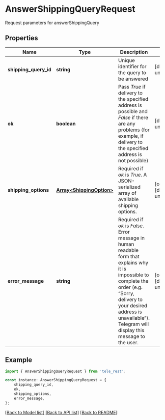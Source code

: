 # AnswerShippingQueryRequest

Request parameters for answerShippingQuery

## Properties

Name | Type | Description | Notes
------------ | ------------- | ------------- | -------------
**shipping_query_id** | **string** | Unique identifier for the query to be answered | [default to undefined]
**ok** | **boolean** | Pass *True* if delivery to the specified address is possible and *False* if there are any problems (for example, if delivery to the specified address is not possible) | [default to undefined]
**shipping_options** | [**Array&lt;ShippingOption&gt;**](ShippingOption.md) | Required if *ok* is *True*. A JSON-serialized array of available shipping options. | [optional] [default to undefined]
**error_message** | **string** | Required if *ok* is *False*. Error message in human readable form that explains why it is impossible to complete the order (e.g. “Sorry, delivery to your desired address is unavailable”). Telegram will display this message to the user. | [optional] [default to undefined]

## Example

```typescript
import { AnswerShippingQueryRequest } from 'tele_rest';

const instance: AnswerShippingQueryRequest = {
    shipping_query_id,
    ok,
    shipping_options,
    error_message,
};
```

[[Back to Model list]](../README.md#documentation-for-models) [[Back to API list]](../README.md#documentation-for-api-endpoints) [[Back to README]](../README.md)
